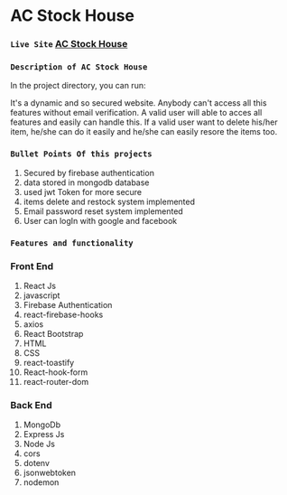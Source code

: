 # AC Stock House

### `Live Site` [AC Stock House](https://ac-stock-house.web.app/)


### `Description of AC Stock House`
In the project directory, you can run:

It's a dynamic and so secured website. Anybody can't access all this features without email verification. A valid user will able to acces all features and easily can handle this. If a valid user want to delete his/her item, he/she can do it easily and he/she can easily resore the items too.

### `Bullet Points Of this projects`

1. Secured by firebase authentication
2. data stored in mongodb database
3. used jwt Token for more secure
4. items delete and restock system implemented
5. Email password reset system implemented
6. User can logIn with google and facebook

### `Features and functionality`

### Front End
1. React Js
2. javascript
3. Firebase Authentication
4. react-firebase-hooks
5. axios
6. React Bootstrap
7. HTML
8. CSS
9. react-toastify
10. React-hook-form
11. react-router-dom

### Back End
1. MongoDb
2. Express Js
3. Node Js
4. cors
5. dotenv
6. jsonwebtoken
7. nodemon